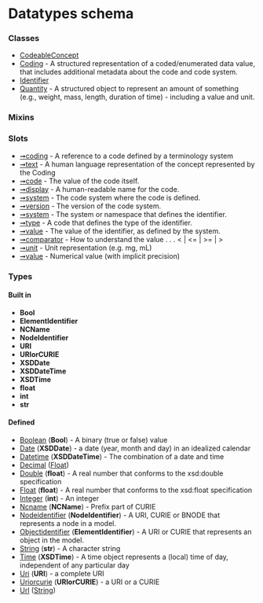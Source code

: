 
# Datatypes schema





### Classes

 * [CodeableConcept](CodeableConcept.md)
 * [Coding](Coding.md) - A structured representation of a coded/enumerated data value, that includes additional metadata about the code and code system.
 * [Identifier](Identifier.md)
 * [Quantity](Quantity.md) - A structured object to represent an amount of something (e.g., weight, mass, length, duration of time) - including a value and unit.

### Mixins


### Slots

 * [➞coding](codeableConcept__coding.md) - A reference to a code defined by a terminology system
 * [➞text](codeableConcept__text.md) - A human language representation of the concept represented by the Coding
 * [➞code](coding__code.md) - The value of the code itself.
 * [➞display](coding__display.md) - A human-readable name for the code.
 * [➞system](coding__system.md) - The code system where the code is defined.
 * [➞version](coding__version.md) - The version of the code system.
 * [➞system](identifier__system.md) - The system or namespace that defines the identifier.
 * [➞type](identifier__type.md) - A code that defines the type of the identifier.
 * [➞value](identifier__value.md) - The value of the identifier, as defined by the system.
 * [➞comparator](quantity__comparator.md) - How to understand the value  . . .   < | <= | >= | >
 * [➞unit](quantity__unit.md) - Unit representation (e.g. mg, mL)
 * [➞value](quantity__value.md) - Numerical value (with implicit precision)

### Types


#### Built in

 * **Bool**
 * **ElementIdentifier**
 * **NCName**
 * **NodeIdentifier**
 * **URI**
 * **URIorCURIE**
 * **XSDDate**
 * **XSDDateTime**
 * **XSDTime**
 * **float**
 * **int**
 * **str**

#### Defined

 * [Boolean](types/Boolean.md)  (**Bool**)  - A binary (true or false) value
 * [Date](types/Date.md)  (**XSDDate**)  - a date (year, month and day) in an idealized calendar
 * [Datetime](types/Datetime.md)  (**XSDDateTime**)  - The combination of a date and time
 * [Decimal](types/Decimal.md)  ([Float](types/Float.md)) 
 * [Double](types/Double.md)  (**float**)  - A real number that conforms to the xsd:double specification
 * [Float](types/Float.md)  (**float**)  - A real number that conforms to the xsd:float specification
 * [Integer](types/Integer.md)  (**int**)  - An integer
 * [Ncname](types/Ncname.md)  (**NCName**)  - Prefix part of CURIE
 * [Nodeidentifier](types/Nodeidentifier.md)  (**NodeIdentifier**)  - A URI, CURIE or BNODE that represents a node in a model.
 * [Objectidentifier](types/Objectidentifier.md)  (**ElementIdentifier**)  - A URI or CURIE that represents an object in the model.
 * [String](types/String.md)  (**str**)  - A character string
 * [Time](types/Time.md)  (**XSDTime**)  - A time object represents a (local) time of day, independent of any particular day
 * [Uri](types/Uri.md)  (**URI**)  - a complete URI
 * [Uriorcurie](types/Uriorcurie.md)  (**URIorCURIE**)  - a URI or a CURIE
 * [Url](types/Url.md)  ([String](types/String.md)) 
